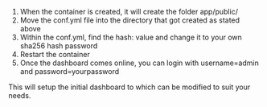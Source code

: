 1. When the container is created, it will create the folder app/public/
2. Move the conf.yml file into the directory that got created as stated above
3. Within the conf.yml, find the hash: value and change it to your own sha256 hash password
4. Restart the container
5. Once the dashboard comes online, you can login with username=admin and password=yourpassword 

This will setup the initial dashboard to which can be modified to suit your needs.
